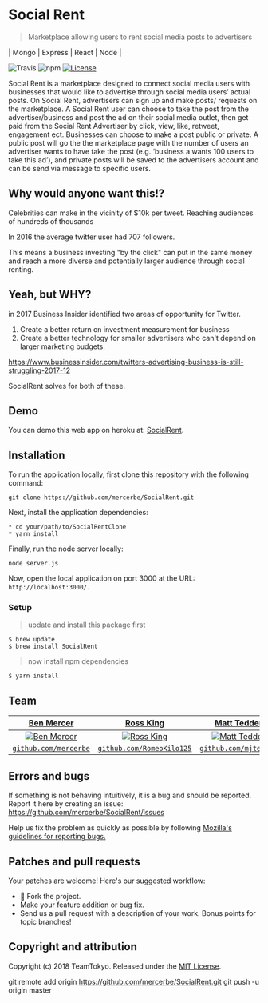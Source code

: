 # Social Rent
> Marketplace allowing users to rent social media posts to advertisers

| Mongo | Express | React | Node |

![Travis](https://img.shields.io/travis/USER/REPO.svg)
![npm](https://img.shields.io/npm/v/npm.svg)
[![License](http://img.shields.io/:license-mit-blue.svg?style=flat-square)](http://badges.mit-license.org)

Social Rent is a marketplace designed to connect social media users with businesses that would like to advertise through social media users’ actual posts. On Social Rent, advertisers can sign up and make posts/ requests on the marketplace. A Social Rent user can choose to take the post from the advertiser/business and post the ad on their social media outlet, then get paid from the Social Rent Advertiser by click, view, like, retweet, engagement ect.  Businesses can choose to make a post public or private. A public post will go the the marketplace page with the number of users an advertiser wants to have take the post (e.g. ‘business a wants 100 users to take this ad’), and private posts will be saved to the advertisers account and can be send via message to specific users.

## Why would anyone want this!?

Celebrities can make in the vicinity of $10k per tweet. Reaching audiences of hundreds of thousands

In 2016 the average twitter user had 707 followers.

This means a business investing "by the click" can put in the same money and reach a more diverse and potentially larger audience through social renting.

## Yeah, but WHY?

in 2017 Business Insider identified two areas of opportunity for Twitter.
1. Create a better return on investment measurement for business
2. Create a better technology for smaller advertisers who can't depend on larger marketing budgets.

https://www.businessinsider.com/twitters-advertising-business-is-still-struggling-2017-12

SocialRent solves for both of these.

## Demo

You can demo this web app on heroku at:  [SocialRent](https://tbd.herokuapp.com/).

## Installation

To run the application locally, first clone this repository with the following command:

	git clone https://github.com/mercerbe/SocialRent.git

Next, install the application dependencies:

	* cd your/path/to/SocialRentClone
	* yarn install

Finally, run the node server locally:

	node server.js

Now, open the local application on port 3000 at the URL: `http://localhost:3000/`.

### Setup

> update and install this package first

```shell
$ brew update
$ brew install SocialRent
```

> now install npm dependencies

```shell
$ yarn install
```

## Team

| <a href="http://github.com/mercerbe" target="_blank">**Ben Mercer**</a> | <a href="http://github.com/RomeoKilo125" target="_blank">**Ross King**</a> | <a href="http://github.com/mjtedder" target="_blank">**Matt Tedder**</a> | <a href="http://github.com/lfouts" target="_blank">**Kenton Dunn**</a> |
| :---: |:---:|:---:| :---: |
| [![Ben Mercer](https://avatars3.githubusercontent.com/u/35779366?s=150&v=3)](http://github.com/mercerbe) | [![Ross King](https://avatars0.githubusercontent.com/u/17191914?s=150&v=3)](http://github.com/RomeoKilo125) | [![Matt Tedder](https://avatars3.githubusercontent.com/u/36042608?s=150&v=3)](http://github.com/mjtedder)  | [![L. Kenton Dunn](https://avatars1.githubusercontent.com/u/35176633?s=400&v=4)](http://github.com/KentonDunn)  |
| <a href="http://github.com/mercerbe" target="_blank">`github.com/mercerbe`</a> | <a href="http://github.com/RomeoKilo125" target="_blank">`github.com/RomeoKilo125`</a> | <a href="http://github.com/mjtedder" target="_blank">`github.com/mjtedder`</a> | <a href="http://github.com/KentonDunn" target="_blank">`github.com/KentonDunn`</a> |



## Errors and bugs

If something is not behaving intuitively, it is a bug and should be reported.
Report it here by creating an issue: https://github.com/mercerbe/SocialRent/issues

Help us fix the problem as quickly as possible by following [Mozilla's guidelines for reporting bugs.](https://developer.mozilla.org/en-US/docs/Mozilla/QA/Bug_writing_guidelines#General_Outline_of_a_Bug_Report)

## Patches and pull requests

Your patches are welcome! Here's our suggested workflow:

* 🍴 Fork the project.
* Make your feature addition or bug fix.
* Send us a pull request with a description of your work. Bonus points for topic branches!

## Copyright and attribution

Copyright (c) 2018 TeamTokyo. Released under the [MIT License](https://github.com/mercerbe/SocialRent/LICENSE).


git remote add origin https://github.com/mercerbe/SocialRent.git
git push -u origin master
